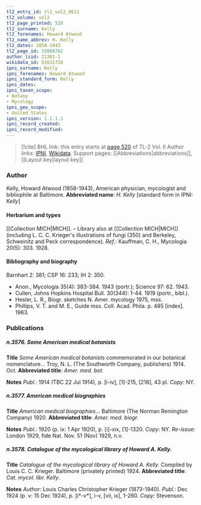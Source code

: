 ```yaml
---
tl2_entry_id: tl2_vol2_0611
tl2_volume: vol2
tl2_page_printed: 520
tl2_surname: Kelly
tl2_forenames: Howard Atwood
tl2_name_abbrev: H. Kelly
tl2_dates: 1858-1943
tl2_page_id: 33068762
author_lsid: 21301-1
wikidata_id: Q1631728
ipni_surname: Kelly
ipni_forenames: Howard Atwood
ipni_standard_form: Kelly
ipni_dates: 
ipni_taxon_scope: 
- Botany
- Mycology
ipni_geo_scope: 
- United States
ipni_version: 1.1.1.1
ipni_record_created: 
ipni_record_modified:
---
```


> [!cite] BHL link: this entry starts at [page 520](https://www.biodiversitylibrary.org/page/33068762) of TL-2 Vol. II
> Author links: [IPNI](https://www.ipni.org/a/21301-1), [Wikidata](https://www.wikidata.org/wiki/Q1631728). Support pages: [[Abbreviations|abbreviations]], [[Layout key|layout key]]

### Author

Kelly, Howard Atwood (1858-1943), American physician, mycologist and bibliophile at Baltimore. 
**Abbreviated name**: *H. Kelly* \[standard form in IPNI: *Kelly*\]

#### Herbarium and types

[[Collection MICH|MICH]]. – Library also at [[Collection MICH|MICH]] (including L. C. C. Krieger's illustrations of fungi (350) and Berkeley, Schweinitz and Peck correspondence).
*Ref*.: Kauffman, C. H., Mycologia 20(5): 303. 1928.

#### Bibliography and biography

Barnhart 2: 381; CSP 16: 233; IH 2: 350.
- Anon., Mycologia 35(4): 383-384. 1943 (portr.); Science 97: 62. 1943.
- Cullen, Johns Hopkins Hospital Bull. 30(344): 1-44. 1919 (portr., bibl.).
- Hesler, L. R., Biogr. sketches N. Amer. mycology 1975, mss.
- Phillips, V. T. and M. E., Guide mss. Coll. Acad. Phila. p. 485 \[index\]. 1963.

### Publications

##### n.3576. Some American medical botanists

**Title**
*Some American medical botanists* commemorated in our botanical nomenclature... Troy, N. L. (The Southworth Company, publishers) 1914. Oct.
**Abbreviated title**: *Amer. med. bot.*

**Notes**
*Publ*.: 1914 (TBC 22 Jul 1914), p. \[i-iv\], \[1\]-215, \[216\], 43 pl. *Copy*: NY.

##### n.3577. American medical biographies

**Title**
*American medical biographies*... Baltimore (The Norman Remington Company) 1920.
**Abbreviated title**: *Amer. med. biogr.*

**Notes**
*Publ*.: 1920 (p. ix: 1 Apr 1920), p. \[i\]-xix, \[1\]-1320. *Copy*: NY.
*Re-issue*: London 1929, fide Nat. Nov. 51 (Nov) 1929, n.v.

##### n.3578. Catalogue of the mycological library of Howard A. Kelly.

**Title**
*Catalogue of the mycological library of Howard A. Kelly.* Compiled by Louis C. C. Krieger. Baltimore (privately printed) 1924.
**Abbreviated title**: *Cat. mycol. libr. Kelly*.

**Notes**
*Author*: Louis Charles Christopher Krieger (1873-1940).
*Publ*.: Dec 1924 (p. v: 15 Dec 1924), p. \[i\*-v\*\], i-v, \[vii, ix\], 1-260. *Copy*: Stevenson.

